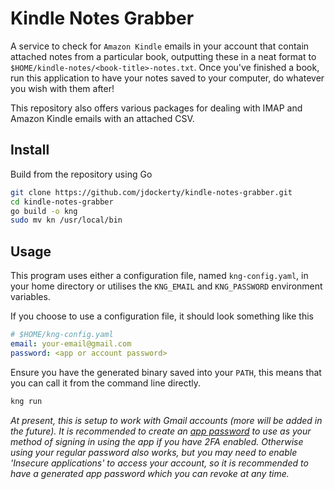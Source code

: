 # Kindle Notes Grabber

A service to check for `Amazon Kindle` emails in your account that contain attached notes from a particular book, outputting these in a neat format to `$HOME/kindle-notes/<book-title>-notes.txt`. Once you've finished a book, run this application to have your notes saved to your computer, do whatever you wish with them after!

This repository also offers various packages for dealing with IMAP and Amazon Kindle emails with an attached CSV.

## Install

Build from the repository using Go

```bash
git clone https://github.com/jdockerty/kindle-notes-grabber.git
cd kindle-notes-grabber
go build -o kng
sudo mv kn /usr/local/bin
```

## Usage

This program uses either a configuration file, named `kng-config.yaml`, in your home directory or utilises the `KNG_EMAIL` and `KNG_PASSWORD` environment variables.

If you choose to use a configuration file, it should look something like this

```yaml
# $HOME/kng-config.yaml
email: your-email@gmail.com
password: <app or account password>
```

Ensure you have the generated binary saved into your `PATH`, this means that you can call it from the command line directly.

```bash
kng run
```
*At present, this is setup to work with Gmail accounts (more will be added in the future). It is recommended to create an [app password](https://support.google.com/accounts/answer/185833?hl=en) to use as your method of signing in using the app if you have 2FA enabled. Otherwise using your regular password also works, but you may need to enable 'Insecure applications' to access your account, so it is recommended to have a generated app password which you can revoke at any time.*